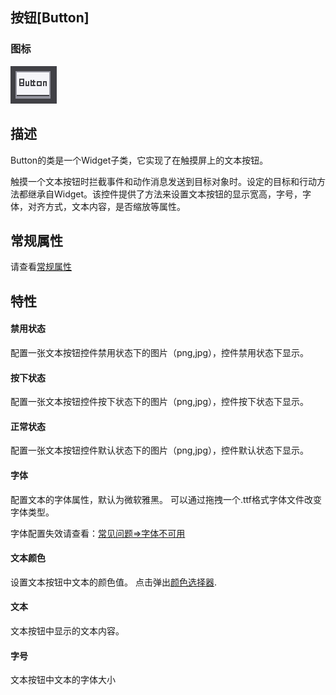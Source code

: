 ## 按钮[Button]

### 图标

![](res/button.png)
## 描述

Button的类是一个Widget子类，它实现了在触摸屏上的文本按钮。

触摸一个文本按钮时拦截事件和动作消息发送到目标对象时。设定的目标和行动方法都继承自Widget。该控件提供了方法来设置文本按钮的显示宽高，字号，字体，对齐方式，文本内容，是否缩放等属性。

## 常规属性

请查看[常规属性](./../general_property/zh.md)

## 特性


#### 禁用状态

配置一张文本按钮控件禁用状态下的图片（png,jpg），控件禁用状态下显示。


#### 按下状态

配置一张文本按钮控件按下状态下的图片（png,jpg），控件按下状态下显示。


#### 正常状态

配置一张文本按钮控件默认状态下的图片（png,jpg），控件默认状态下显示。


#### 字体

配置文本的字体属性，默认为微软雅黑。
可以通过拖拽一个.ttf格式字体文件改变字体类型。

字体配置失效请查看：[常见问题=>字体不可用]()

#### 文本颜色

设置文本按钮中文本的颜色值。
点击弹出[颜色选择器]().

#### 文本

文本按钮中显示的文本内容。

#### 字号

文本按钮中文本的字体大小
